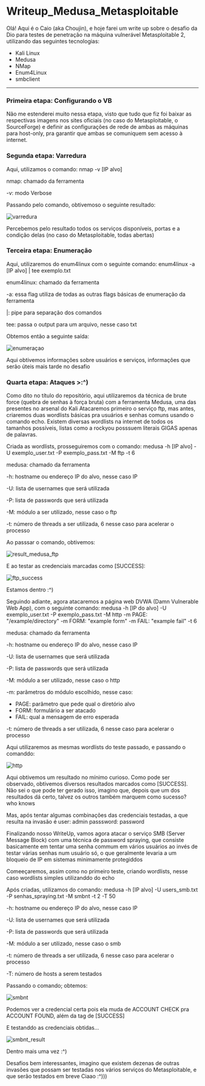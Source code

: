 # Writeup_Medusa_Metasploitable
Olá! Aqui é o Caio (aka Choujin), e hoje farei um write up sobre o desafio da Dio para testes de penetração na máquina vulnerável Metasploitable 2, utilizando das seguintes tecnologias: 
- Kali Linux
- Medusa
- NMap
- Enum4Linux
- smbclient
  
---
### Primeira etapa: Configurando  o VB
Não me estenderei muito nessa etapa, visto que tudo que fiz foi baixar as respectivas imagens nos sites oficiais (no caso do Metasploitable, o SourceForge) e definir as configurações de rede de ambas as máquinas para host-only, pra garantir que ambas se comuniquem sem acesso à internet. 

### Segunda etapa: Varredura 
Aqui, utilizamos o comando: nmap -v [IP alvo]

nmap: chamado da ferramenta

-v: modo Verbose 

Passando pelo comando, obtivemoso o seguinte resultado: 

![varredura](https://github.com/user-attachments/assets/d875b826-b944-4044-9326-725d343d7dde)

Percebemos pelo resultado todos os serviços disponíveis, portas e a condição delas (no caso do Metasploitable, todas abertas)

### Terceira etapa: Enumeração
Aqui, utilizaremos do enum4linux com o seguinte comando: enum4linux -a [IP alvo] | tee exemplo.txt

enum4linux: chamado da ferramenta

-a: essa flag utiliza de todas as outras flags básicas de enumeração da ferramenta

|: pipe para separação dos comandos

tee: passa o output para um arquivo, nesse caso txt

Obtemos então a seguinte saída: 

![enumeraçao](https://github.com/user-attachments/assets/b9713ab1-5175-474d-acc7-d2bcde60bb6c)

Aqui obtivemos informações sobre usuários e serviços, informações que serão úteis mais tarde no desafio

### Quarta etapa: Ataques >:^)

Como dito no título do repositório, aqui utilizaremos da técnica de brute force (quebra de senhas à força bruta) com a ferramenta Medusa, uma das presentes no arsenal do Kali
Atacaremos primeiro o serviço ftp, mas antes, criaremos duas wordlists básicas pra usuários e senhas comuns usando o comando echo. Existem diversas wordlists na internet de todos os tamanhos possíveis, listas como a rockyou posssuem literais GIGAS apenas de palavras.

Criada as wordlists, prosseguiremos com o comando: medusa -h [IP alvo] -U exemplo_user.txt -P exemplo_pass.txt -M ftp -t 6

medusa: chamado da ferramenta

-h: hostname ou endereço IP do alvo, nesse caso IP

-U: lista de usernames que será utilizada

-P: lista de passwords que será utilizada

-M: módulo a ser utilizado, nesse caso o ftp

-t: número de threads a ser utilizada, 6 nesse caso para acelerar o processo

Ao passsar o comando, obtivemos:

![result_medusa_ftp](https://github.com/user-attachments/assets/05376fb3-9924-4365-b2b6-b330dd35c6af)

E ao testar as credenciais marcadas como [SUCCESS]: 

![ftp_success](https://github.com/user-attachments/assets/2d22a3d8-7780-4157-ab9b-7282d7bffce9)

Estamos dentro :^)

Seguindo adiante, agora atacaremos a página web DVWA (Damn Vulnerable Web App), com o seguinte comando: medusa -h [IP do alvo] -U exemplo_user.txt -P exemplo_pass.txt -M http -m PAGE: "/example/directory" -m FORM: "example form" -m FAIL: "example fail" -t 6

medusa: chamado da ferramenta

-h: hostname ou endereço IP do alvo, nesse caso IP

-U: lista de usernames que será utilizada

-P: lista de passwords que será utilizada

-M: módulo a ser utilizado, nesse caso o http

-m: parâmetros do módulo escolhido, nesse caso:
  - PAGE: parâmetro que pede qual o diretório alvo
  - FORM: formulário a ser atacado
  - FAIL: qual a mensagem de erro esperada

-t: número de threads a ser utilizada, 6 nesse caso para acelerar o processo

Aqui utilizaremos as mesmas wordlists do teste passado, e passando o comanddo: 

![http](https://github.com/user-attachments/assets/7565bc57-35e3-4f49-9eb0-7602819c3052)

Aqui obtivemos um resultado no mínimo curioso. Como pode ser observado, obtivemos diversos resultados marcados como [SUCCESS]. Não sei o que pode ter gerado isso, imagino que, depois que um dos resultados dá certo, talvez os outros também marquem como sucesso? who knows

Mas, após tentar algumas combinações das credenciais testadas, a que resulta na invasão é 
user: admin
passsword: password 

Finalizando nosso WriteUp, vamos agora atacar o serviço SMB (Server Message Block) com uma técnica de password spraying, que consiste basicamente em tentar uma senha commum em vários usuários ao invés de testar várias senhas num usuário só, o que geralmente levaria a um bloqueio de IP em sistemas minimamente protegiddos

Comeeçaremos, assim como no primeiro teste, criando wordlists, nesse caso wordlists simples utilizanddo do echo

Após criadas, utilizamos do comando: medusa -h [IP alvo] -U users_smb.txt -P senhas_spraying.txt -M smbnt -t 2 -T 50 

-h: hostname ou endereço IP do alvo, nesse caso IP

-U: lista de usernames que será utilizada

-P: lista de passwords que será utilizada

-M: módulo a ser utilizado, nesse caso o smb

-t: número de threads a ser utilizada, 6 nesse caso para acelerar o processo

-T: número de hosts a serem testados

Passando o comando; obtemos: 

![smbnt](https://github.com/user-attachments/assets/5f3abef2-b658-4443-95b0-298627311062)

Podemos ver a credencial certa pois ela muda de ACCOUNT CHECK pra ACCOUNT FOUND, além da tag de [SUCCESS] 

E testanddo as credenciais obtidas...

![smbnt_result](https://github.com/user-attachments/assets/c7e8ac43-7ed2-47f5-a239-6802b5854d01)

Dentro mais uma vez :^) 

Desafios bem interessantes, imagino que existem dezenas de outras invasões que possam ser testadas nos vários serviços do Metasploitable, e que serão testados em breve
Ciaao :^)))
